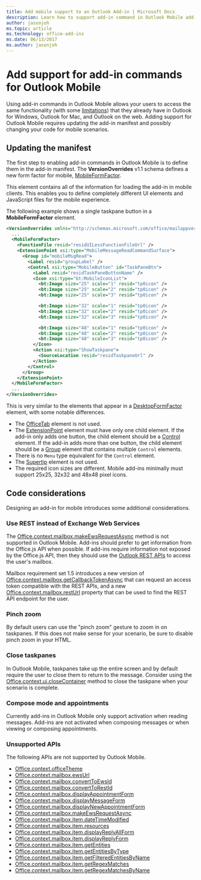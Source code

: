 ```yaml
---
title: Add mobile support to an Outlook Add-in | Microsoft Docs
description: Learn how to support add-in command in Outlook Mobile add-ins.
author: jasonjoh
ms.topic: article
ms.technology: office-add-ins
ms.date: 06/13/2017
ms.author: jasonjoh
---
```


# Add support for add-in commands for Outlook Mobile

Using add-in commands in Outlook Mobile allows your users to access the same functionality (with some [limitations](#code-considerations)) that they already have in Outlook for Windows, Outlook for Mac, and Outlook on the web. Adding support for Outlook Mobile requires updating the add-in manifest and possibly changing your code for mobile scenarios.

## Updating the manifest

The first step to enabling add-in commands in Outlook Mobile is to define them in the add-in manifest. The **VersionOverrides** v1.1 schema defines a new form factor for mobile, [MobileFormFactor](https://dev.office.com/reference/add-ins/manifest/mobileformfactor?product=outlook&version=v1.5).

This element contains all of the information for loading the add-in in mobile clients. This enables you to define completely different UI elements and JavaScript files for the mobile experience.

The following example shows a single taskpane button in a **MobileFormFactor** element.

```xml
<VersionOverrides xmlns="http://schemas.microsoft.com/office/mailappversionoverrides/1.1" xsi:type="VersionOverridesV1_1">
  ...
  <MobileFormFactor>
    <FunctionFile resid="residUILessFunctionFileUrl" />
    <ExtensionPoint xsi:type="MobileMessageReadCommandSurface">
      <Group id="mobileMsgRead">
        <Label resid="groupLabel" />
        <Control xsi:type="MobileButton" id="TaskPaneBtn">
          <Label resid="residTaskPaneButtonName" />
          <Icon xsi:type="bt:MobileIconList">
            <bt:Image size="25" scale="1" resid="tp0icon" />
            <bt:Image size="25" scale="2" resid="tp0icon" />
            <bt:Image size="25" scale="3" resid="tp0icon" />

            <bt:Image size="32" scale="1" resid="tp0icon" />
            <bt:Image size="32" scale="2" resid="tp0icon" />
            <bt:Image size="32" scale="3" resid="tp0icon" />

            <bt:Image size="48" scale="1" resid="tp0icon" />
            <bt:Image size="48" scale="2" resid="tp0icon" />
            <bt:Image size="48" scale="3" resid="tp0icon" />
          </Icon>
          <Action xsi:type="ShowTaskpane">
            <SourceLocation resid="residTaskpaneUrl" />
          </Action>
        </Control>
      </Group>
    </ExtensionPoint>
  </MobileFormFactor>
  ...
</VersionOverrides>
```

This is very similar to the elements that appear in a [DesktopFormFactor](https://dev.office.com/reference/add-ins/manifest/desktopformfactor?product=outlook&version=v1.5) element, with some notable differences.

- The [OfficeTab](https://dev.office.com/reference/add-ins/manifest/officetab?product=outlook&version=v1.5) element is not used.
- The [ExtensionPoint](https://dev.office.com/reference/add-ins/manifest/extensionpoint?product=outlook&version=v1.5) element must have only one child element. If the add-in only adds one button, the child element should be a [Control](https://dev.office.com/reference/add-ins/manifest/control?product=outlook&version=v1.5) element. If the add-in adds more than one button, the child element should be a [Group](https://dev.office.com/reference/add-ins/manifest/group?product=outlook&version=v1.5) element that contains multiple `Control` elements.
- There is no `Menu` type equivalent for the `Control` element.
- The [Supertip](https://dev.office.com/reference/add-ins/manifest/supertip?product=outlook&version=v1.5) element is not used.
- The required icon sizes are different. Mobile add-ins minimally must support 25x25, 32x32 and 48x48 pixel icons.

## Code considerations

Designing an add-in for mobile introduces some additional considerations.

### Use REST instead of Exchange Web Services

The [Office.context.mailbox.makeEwsRequestAsync](https://dev.office.com/reference/add-ins/outlook/1.5/Office.context.mailbox?product=outlook&version=v1.5) method is not supported in Outlook Mobile. Add-ins should prefer to get information from the Office.js API when possible. If add-ins require information not exposed by the Office.js API, then they should use the [Outlook REST APIs](https://docs.microsoft.com/en-us/outlook/rest/) to access the user's mailbox. 

Mailbox requirement set 1.5 introduces a new version of [Office.context.mailbox.getCallbackTokenAsync](https://dev.office.com/reference/add-ins/outlook/1.5/Office.context.mailbox?product=outlook&version=v1.5) that can request an access token compatible with the REST APIs, and a new [Office.context.mailbox.restUrl](https://dev.office.com/reference/add-ins/outlook/1.5/Office.context.mailbox?product=outlook&version=v1.5) property that can be used to find the REST API endpoint for the user.

### Pinch zoom

By default users can use the "pinch zoom" gesture to zoom in on taskpanes. If this does not make sense for your scenario, be sure to disable pinch zoom in your HTML.

### Close taskpanes

In Outlook Mobile, taskpanes take up the entire screen and by default require the user to close them to return to the message. Consider using the [Office.context.ui.closeContainer](https://dev.office.com/reference/add-ins/shared/officeui.closecontainer?product=outlook&version=v1.5) method to close the taskpane when your scenario is complete.

### Compose mode and appointments

Currently add-ins in Outlook Mobile only support activation when reading messages. Add-ins are not activated when composing messages or when viewing or composing appointments.

### Unsupported APIs

The following APIs are not supported by Outlook Mobile.

  - [Office.context.officeTheme](https://dev.office.com/reference/add-ins/outlook/1.5/Office.context?product=outlook&version=v1.5)
  - [Office.context.mailbox.ewsUrl](https://dev.office.com/reference/add-ins/outlook/1.5/Office.context.mailbox?product=outlook&version=v1.5)
  - [Office.context.mailbox.convertToEwsId](https://dev.office.com/reference/add-ins/outlook/1.5/Office.context.mailbox?product=outlook&version=v1.5)
  - [Office.context.mailbox.convertToRestId](https://dev.office.com/reference/add-ins/outlook/1.5/Office.context.mailbox?product=outlook&version=v1.5)
  - [Office.context.mailbox.displayAppointmentForm](https://dev.office.com/reference/add-ins/outlook/1.5/Office.context.mailbox?product=outlook&version=v1.5)
  - [Office.context.mailbox.displayMessageForm](https://dev.office.com/reference/add-ins/outlook/1.5/Office.context.mailbox?product=outlook&version=v1.5)
  - [Office.context.mailbox.displayNewAppointmentForm](https://dev.office.com/reference/add-ins/outlook/1.5/Office.context.mailbox?product=outlook&version=v1.5)
  - [Office.context.mailbox.makeEwsRequestAsync](https://dev.office.com/reference/add-ins/outlook/1.5/Office.context.mailbox?product=outlook&version=v1.5)
  - [Office.context.mailbox.item.dateTimeModified](https://dev.office.com/reference/add-ins/outlook/1.5/Office.context.mailbox.item?product=outlook&version=v1.5)
  - [Office.context.mailbox.item.resources](https://dev.office.com/reference/add-ins/outlook/1.5/Office.context.mailbox.item?product=outlook&version=v1.5)
  - [Office.context.mailbox.item.displayReplyAllForm](https://dev.office.com/reference/add-ins/outlook/1.5/Office.context.mailbox.item?product=outlook&version=v1.5)
  - [Office.context.mailbox.item.displayReplyForm](https://dev.office.com/reference/add-ins/outlook/1.5/Office.context.mailbox.item?product=outlook&version=v1.5)
  - [Office.context.mailbox.item.getEntities](https://dev.office.com/reference/add-ins/outlook/1.5/Office.context.mailbox.item?product=outlook&version=v1.5)
  - [Office.context.mailbox.item.getEntitiesByType](https://dev.office.com/reference/add-ins/outlook/1.5/Office.context.mailbox.item?product=outlook&version=v1.5)
  - [Office.context.mailbox.item.getFilteredEntitiesByName](https://dev.office.com/reference/add-ins/outlook/1.5/Office.context.mailbox.item?product=outlook&version=v1.5)
  - [Office.context.mailbox.item.getRegexMatches](https://dev.office.com/reference/add-ins/outlook/1.5/Office.context.mailbox.item?product=outlook&version=v1.5)
  - [Office.context.mailbox.item.getRegexMatchesByName](https://dev.office.com/reference/add-ins/outlook/1.5/Office.context.mailbox.item?product=outlook&version=v1.5)